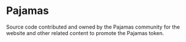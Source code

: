 # Pajamas

Source code contributed and owned by the Pajamas community for the website and other related content to promote the Pajamas token.
